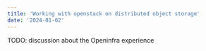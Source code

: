 ```yaml
---
title: 'Working with openstack on distributed object storage'
date: '2024-01-02'
---
```


TODO: discussion about the Openinfra experience 
